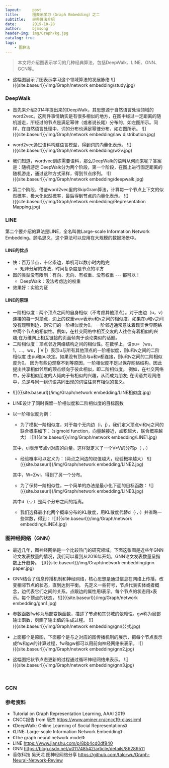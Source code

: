 ```yaml
---
layout:     post
title:      图表示学习（Graph Embedding）之二
subtitle:   经典算法介绍
date:       2019-10-28
author:     bjmsong
header-img: img/Graph/kg.jpg
catalog: true
tags:
    - 图算法
---
```

>本文将介绍图表示学习的几种经典算法，包括DeepWalk、LINE、GNN、GCN等。

<ul> 
<li markdown="1"> 
这幅图展示了图表示学习这个领域算法的发展脉络
![]({{site.baseurl}}/img/Graph/network embedding/study.jpg) 
</li> 
</ul> 

### DeepWalk
<ul> 
<li markdown="1"> 
首先来介绍2014年提出来的DeepWalk，其思想源于自然语言处理领域的word2vec。这两件事情确实是有很多相似的地方，在图中经过一定距离的随机游走，所经过的节点是满足幂律（或者说长尾）分布的，如左图所示。同样，在自然语言处理中，词的分布也满足幂律分布，如右图所示。
![]({{site.baseurl}}/img/Graph/network embedding/law distribution.jpg) 
</li> 
</ul> 

<ul> 
<li markdown="1"> 
word2vec通过语料构建语言模型，得到词的向量化表示。
![]({{site.baseurl}}/img/Graph/network embedding/w2v.jpg) 
</li> 
</ul> 


<ul> 
<li markdown="1"> 
我们知道，wordvec训练需要语料，那么DeepWalk的语料从何而来呢？答案是：随机游走
DeepWalk分为两个阶段，第一个阶段，在图上进行固定距离的随机游走，通过这种方式采样，得到节点序列。
![]({{site.baseurl}}/img/Graph/network embedding/deepwalk.jpg) 
</li> 
</ul> 

<ul> 
<li markdown="1"> 
第二个阶段，借鉴word2vec里的SkipGram算法，计算每一个节点上下文的似然概率，极大化似然概率，最后得到节点的向量化表示。
![]({{site.baseurl}}/img/Graph/network embedding/Representation Mapping.jpg) 
</li> 
</ul> 



### LINE

第二个要介绍的算法是LINE，全名叫做Large-scale Information Network Embedding。顾名思义，这个算法可以应用在大规模的数据场景中。


#### LINE的优点

- 快：百万节点，十亿条边，单机可以数小时内跑完
  - 矩阵分解的方法，时间复杂度是节点的平方
- 图的类型没有限制：有向、无向、有权重、没有权重 --- 都可以！
  - DeepWalk：没法考虑边的权重
- 效果好：实验为证



#### LINE的原理

- 一阶相似度：两个顶点之间的自身相似（不考虑其他顶点）。对于由边（u，v）连接的每一对顶点，边上的权重wuv表示u和v之间的相似度，如果在u和v之间没有观察到边，则它们的一阶相似度为0。
一阶邻近通常意味着现实世界网络中两个节点的相似性。例如，在社交网络中相互交友的人往往有着相似的兴趣;在万维网上相互链接的页面倾向于谈论类似的话题。
- 二阶相似度：顶点邻近网络结构之间的相似性。在数学上，设pu=（wu，1，...，wu，| V |）表示u与所有其他顶点的一阶相似度，则u和v之间的二阶相似度 由pu和pu决定。如果没有顶点与u和v都连接，则u和v之间的二阶相似度为0。
因为有些边观察不到等原因，一阶相似度不足以保存网络结构。因此提出共享相似邻居的顶点倾向于彼此相似，即二阶相似度。 例如，在社交网络中，分享相似朋友的人倾向于有相似的兴趣，从而成为朋友; 在词语共现网络中，总是与同一组词语共同出现的词往往具有相似的含义。

<ul> 
<li markdown="1"> 
![]({{site.baseurl}}/img/Graph/network embedding/LINE相似度.jpg) 
</li> 
</ul> 

- LINE设计了同时保留一阶相似度和二阶相似度的目标函数

- 以一阶相似度为例：

  <ul> 
  <li markdown="1"> 
  为了模拟一阶相似度，对于每个无向边（i，j），我们定义顶点vi和vj之间的联合概率如下：（sigmoid function，向量越接近，点积越大，联合概率越大）
  ![]({{site.baseurl}}/img/Graph/network embedding/LINE1.jpg) 
  </li> 
  </ul> 

  其中，ui表示节点vi对应的向量。这样就定义了一个V*V的分布p（·，·）

  <ul> 
  <li markdown="1"> 
  经验概率可以定义为：（两点之间边的权值越大，经验概率越大）
  ![]({{site.baseurl}}/img/Graph/network embedding/LINE2.jpg) 
  </li> 
  </ul> 

  其中，W=Σwi。得到了另一个分布。

  <ul> 
  <li markdown="1"> 
  为了保持一阶相似性，一个简单的办法是最小化下面的目标函数：
  ![]({{site.baseurl}}/img/Graph/network embedding/LINE3.jpg) 
  </li> 
  </ul> 

  其中d（·，·）是两个分布之间的距离。

  <ul> 
  <li markdown="1"> 
  我们选择最小化两个概率分布的KL散度，用KL散度代替d（·，·）并省略一些常数，得到：
  ![]({{site.baseurl}}/img/Graph/network embedding/LINE4.jpg) 
  </li> 
  </ul> 



### 图神经网络（GNN）

<ul> 
<li markdown="1"> 
最近几年，图神经网络是一个比较热门的研究领域。下面这张图是近些年GNN论文发表数量的情况，我们可以看到从2016年开始，GNN论文发表数量呈指数上升趋势。
![]({{site.baseurl}}/img/Graph/network embedding/gnn paper.jpg) 
</li> 
</ul> 

<ul> 
<li markdown="1"> 
GNN结合了信息传播机制和神经网络，核心思想是通过信息在网络上传播，改变相邻节点的状态，直到达到平衡。
先定义一些符号，节点代表实体或者概念，边代表它们之间的关系。点跟边的属性用l表示，每个节点的状态用x表示。每个顶点的状态，
![]({{site.baseurl}}/img/Graph/network embedding/gnn1.jpg) 
</li> 
</ul> 


<ul> 
<li markdown="1"> 
参数函数fw称为局部变换函数，描述了节点和其邻域的依赖性。gw称为局部输出函数，刻画了输出值的生成过程。
![]({{site.baseurl}}/img/Graph/network embedding/gnn公式.jpg) 
</li> 
</ul> 


<ul> 
<li markdown="1"> 
上面那个是原图，下面那个是与之对应的图传播机制的展示，把每个节点表示成fw和gw的计算过程，fw和gw都可以用前向神经网络来表示。
![]({{site.baseurl}}/img/Graph/network embedding/gnn2.jpg) 
</li> 
</ul> 


<ul> 
<li markdown="1"> 
这幅图把状节点态更新的过程通过循环神经网络来表示。
![]({{site.baseurl}}/img/Graph/network embedding/gnn3.jpg) 
</li> 
</ul> 

​ 

### GCN




### 参考资料
- Tutorial on Graph Representation Learning, AAAI 2019
- CNCC报告 from 唐杰 
https://www.aminer.cn/cncc19-classicml
- 《DeepWalk: Online Learning of Social Representations》
- 《LINE: Large-scale Information Network Embedding》
- 《The graph neural network model》
- LINE 
https://www.jianshu.com/p/8bb4cd0df840
- GNN
https://blog.csdn.net/u011748542/article/details/86289511
- 香侬科技 吴天龙 图神经网络分享
https://github.com/talorwu/Graph-Neural-Network-Review



